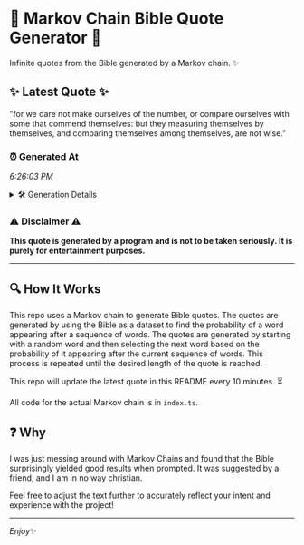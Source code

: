 # 📖 Markov Chain Bible Quote Generator 📖

Infinite quotes from the Bible generated by a Markov chain. ✨

## ✨ Latest Quote ✨
"for we dare not make ourselves of the number, or compare ourselves with some that commend themselves: but they measuring themselves by themselves, and comparing themselves among themselves, are not wise."

### ⏰ Generated At
*6:26:03 PM*

<details>
    <summary>🛠️ Generation Details</summary>
    <p>
        <strong>🌱 Seed:</strong> for<br>
        <strong>🔄 Iterations:</strong> 30<br>
        <strong>📜 Context History:</strong><br>[ for ]: we<br>[ for, we ]: dare<br>[ for, we, dare ]: not<br>[ for, we, dare, not ]: make<br>[ for, we, dare, not, make ]: ourselves<br>[ for, we, dare, not, make, ourselves ]: of<br>[ we, dare, not, make, ourselves, of ]: the<br>[ dare, not, make, ourselves, of, the ]: number,<br>[ not, make, ourselves, of, the, number, ]: or<br>[ make, ourselves, of, the, number,, or ]: compare<br>[ ourselves, of, the, number,, or, compare ]: ourselves<br>[ of, the, number,, or, compare, ourselves ]: with<br>[ the, number,, or, compare, ourselves, with ]: some<br>[ number,, or, compare, ourselves, with, some ]: that<br>[ or, compare, ourselves, with, some, that ]: commend<br>[ compare, ourselves, with, some, that, commend ]: themselves:<br>[ ourselves, with, some, that, commend, themselves: ]: but<br>[ with, some, that, commend, themselves:, but ]: they<br>[ some, that, commend, themselves:, but, they ]: measuring<br>[ that, commend, themselves:, but, they, measuring ]: themselves<br>[ commend, themselves:, but, they, measuring, themselves ]: by<br>[ themselves:, but, they, measuring, themselves, by ]: themselves,<br>[ but, they, measuring, themselves, by, themselves, ]: and<br>[ they, measuring, themselves, by, themselves,, and ]: comparing<br>[ measuring, themselves, by, themselves,, and, comparing ]: themselves<br>[ themselves, by, themselves,, and, comparing, themselves ]: among<br>[ by, themselves,, and, comparing, themselves, among ]: themselves,<br>[ themselves,, and, comparing, themselves, among, themselves, ]: are<br>[ and, comparing, themselves, among, themselves,, are ]: not<br>[ comparing, themselves, among, themselves,, are, not ]: wise.<br>
    </p>
</details>

### ⚠️ Disclaimer ⚠️
**This quote is generated by a program and is not to be taken seriously. It is purely for entertainment purposes.**

---

## 🔍 How It Works

This repo uses a Markov chain to generate Bible quotes. The quotes are generated by using the Bible as a dataset to find the probability of a word appearing after a sequence of words. The quotes are generated by starting with a random word and then selecting the next word based on the probability of it appearing after the current sequence of words. This process is repeated until the desired length of the quote is reached.

This repo will update the latest quote in this README every 10 minutes. ⏳

All code for the actual Markov chain is in `index.ts`.

## ❓ Why

I was just messing around with Markov Chains and found that the Bible surprisingly yielded good results when prompted. 
It was suggested by a friend, and I am in no way christian.

Feel free to adjust the text further to accurately reflect your intent and experience with the project!

---

*Enjoy*✨
